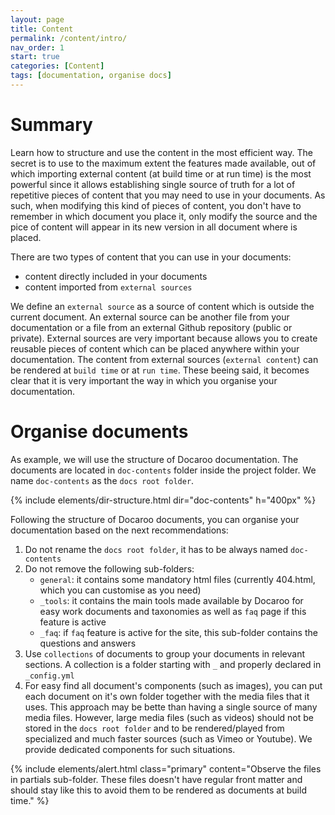 ```yaml
---
layout: page
title: Content
permalink: /content/intro/
nav_order: 1
start: true
categories: [Content]
tags: [documentation, organise docs]
---
```


# Summary
Learn how to structure and use the content in the most efficient way. The secret is to use to the maximum extent the features made available, out of which importing external content (at build time or at run time) is the most powerful since it allows establishing single source of truth for a lot of repetitive pieces of content that you may need to use in your documents. As such, when modifying this kind of pieces of content, you don't have to remember in which document you place it, only modify the source and the pice of content will appear in its new version in all document where is placed.

There are two types of content that you can use in your documents:
- content directly included in your documents
- content imported from `external sources`

We define an `external source` as a source of content which is outside the current document. An external source can be another file from your documentation or a file from an external Github repository (public or private). External sources are very important because allows you to create reusable pieces of content which can be placed anywhere within your documentation. The content from external sources (`external content`) can be rendered at `build time` or at `run time`. These beeing said, it becomes clear that it is very important the way in which you organise your documentation.

# Organise documents
As example, we will use the structure of Docaroo documentation. The documents are located in `doc-contents` folder inside the project folder. We name `doc-contents` as the `docs root folder`.


{% include elements/dir-structure.html 
  dir="doc-contents" 
  h="400px"
%}

Following the structure of Docaroo documents, you can organise your documentation based on the next recommendations:
1. Do not rename the `docs root folder`, it has to be always named `doc-contents`
2. Do not remove the following sub-folders: 
    - `general`: it contains some mandatory html files (currently 404.html, which you can customise as you need)
    - `_tools`: it contains the main tools made available by Docaroo for easy work documents and taxonomies as well as `faq` page if this feature is active
    - `_faq`: if `faq` feature is active for the site, this sub-folder contains the questions and answers
3. Use `collections` of documents to group your documents in relevant sections. A collection is a folder starting with `_` and properly declared in `_config.yml`
4. For easy find all document's components (such as images), you can put each document on it's own folder together with the media files that it uses. This approach may be bette than having a single source of many media files. However, large media files (such as videos) should not be stored in the `docs root folder` and to be rendered/played from specialized and much faster sources (such as Vimeo or Youtube).  We provide dedicated components for such situations.

{% include elements/alert.html class="primary" content="Observe the files in partials sub-folder. These files doesn't have regular front matter and should stay like this to avoid them to be rendered as documents at build time." %}
